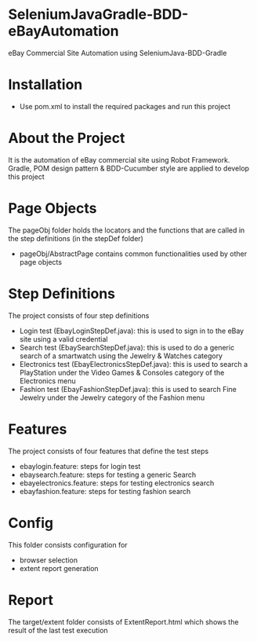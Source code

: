 # SeleniumJavaGradle-BDD-eBayAutomation
eBay Commercial Site Automation using SeleniumJava-BDD-Gradle
# Installation
- Use pom.xml to install the required packages and run this project
# About the Project
It is the automation of eBay commercial site using Robot Framework. Gradle, POM design pattern & BDD-Cucumber style are applied to develop this project
# Page Objects
The pageObj folder holds the locators and the functions that are called in the step definitions (in the stepDef folder)
- pageObj/AbstractPage contains common functionalities used by other page objects

# Step Definitions
The project consists of four step definitions
- Login test (EbayLoginStepDef.java): this is used to sign in to the eBay site using a valid credential
- Search test (EbaySearchStepDef.java): this is used to do a generic search of a smartwatch using the Jewelry & Watches category
- Electronics test (EbayElectronicsStepDef.java): this is used to search a PlayStation under the Video Games & Consoles category of the Electronics menu
- Fashion test (EbayFashionStepDef.java): this is used to search Fine Jewelry under the Jewelry category of the Fashion menu
# Features
The project consists of four features that define the test steps
- ebaylogin.feature: steps for login test
- ebaysearch.feature: steps for testing a generic Search
- ebayelectronics.feature: steps for testing electronics search
- ebayfashion.feature: steps for testing fashion search
# Config
This folder consists configuration for
- browser selection
- extent report generation
# Report
The target/extent folder consists of ExtentReport.html which shows the result of the last test execution

